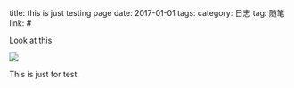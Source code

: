 title: this is just testing page
date: 2017-01-01 
tags: 
    category: 日志
    tag: 随笔
    link: #



Look at this

<!--More-->

![]({{aimg.18.slowfastfib}})

This is just for test.
